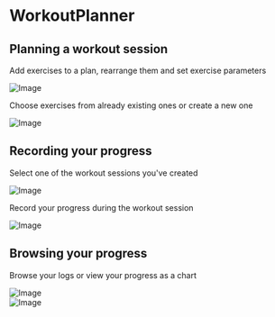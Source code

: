 # WorkoutPlanner  
## Planning a workout session  
Add exercises to a plan, rearrange them and set exercise parameters  

![Image](https://github.com/Arkidiusz/WorkoutPlanner/blob/master/Screenshots/plan_workout.png)  
  
Choose exercises from already existing ones or create a new one  

![Image](https://github.com/Arkidiusz/WorkoutPlanner/blob/master/Screenshots/add_exercise.png)  
  
## Recording your progress  
Select one of the workout sessions you've created  

![Image](https://github.com/Arkidiusz/WorkoutPlanner/blob/master/Screenshots/your_workouts.png)  
  
Record your progress during the workout session  

![Image](https://github.com/Arkidiusz/WorkoutPlanner/blob/master/Screenshots/workout_session.png)  
  
## Browsing your progress  
  
Browse your logs or view your progress as a chart  

![Image](https://github.com/Arkidiusz/WorkoutPlanner/blob/master/Screenshots/logs.png)  
![Image](https://github.com/Arkidiusz/WorkoutPlanner/blob/master/Screenshots/chart.png)
